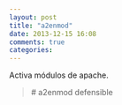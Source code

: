 ```yaml
---
layout: post
title: "a2enmod"
date: 2013-12-15 16:08
comments: true
categories: 
---
```

Activa módulos de apache.

>\# a2enmod defensible

